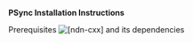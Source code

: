 **PSync Installation Instructions**

Prerequisites
![[ndn-cxx]](https://named-data.net/doc/ndn-cxx) and its dependencies
